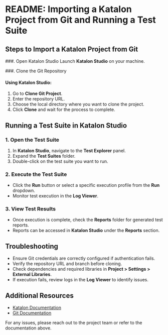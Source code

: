 # README: Importing a Katalon Project from Git and Running a Test Suite


## Steps to Import a Katalon Project from Git

###. Open Katalon Studio
Launch **Katalon Studio** on your machine.

###. Clone the Git Repository
#### Using Katalon Studio:
1. Go to **Clone Git Project**.
2. Enter the repository URL.
3. Choose the local directory where you want to clone the project.
4. Click **Clone** and wait for the process to complete.

## Running a Test Suite in Katalon Studio

### 1. Open the Test Suite
1. In **Katalon Studio**, navigate to the **Test Explorer** panel.
2. Expand the **Test Suites** folder.
3. Double-click on the test suite you want to run.

### 2. Execute the Test Suite
- Click the **Run** button or select a specific execution profile from the **Run** dropdown.
- Monitor test execution in the **Log Viewer**.

### 3. View Test Results
- Once execution is complete, check the **Reports** folder for generated test reports.
- Reports can be accessed in **Katalon Studio** under the **Reports** section.

## Troubleshooting
- Ensure Git credentials are correctly configured if authentication fails.
- Verify the repository URL and branch before cloning.
- Check dependencies and required libraries in **Project > Settings > External Libraries**.
- If execution fails, review logs in the **Log Viewer** to identify issues.

## Additional Resources
- [Katalon Documentation](https://docs.katalon.com/)
- [Git Documentation](https://git-scm.com/doc)

For any issues, please reach out to the project team or refer to the documentation above.

